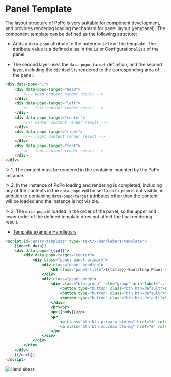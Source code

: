 # Panel Template

The layout structure of PoPo is very suitable for component development, and provides rendering loading mechanism for panel layout (/en/panel). The component template can be defined as the following structure:

- Adds a `data-popo` attribute to the outermost `div` of the template. The attribute value is a defined alias in the `id` or Configuration`alias` of the panel.

- The second layer uses the `data-popo-target` definition, and the second layer, including the `div` itself, is rendered to the corresponding area of the panel.

```html
<div data-popo="1">
    <div data-popo-target="head">
        <!-- head content render result -->
    </div>
    <div data-popo-target="left">
        <!-- left content render result -->
    </div>
    <div data-popo-target="center">
        <!-- center content render result -->
    </div>
    <div data-popo-target="right">
        <!-- rignt content render result -->
    </div>
    <div data-popo-target="foot">
        <!-- foot content render result -->
    </div>
</div>
```

!> 1. The content must be rendered in the container mounted by the PoPo instance.

!> 2. In the instance of PoPo loading and rendering is completed, including any of the contents in the `data-popo` will be set to `data-popo` is not visible, in addition to containing `data-popo-target` attributes other than the content will be loaded and the instance is not visible.

!> 3. The `data-popo` is loaded in the order of the panel, so the upper and lower order of the defined template does not affect the final rendering result.

- [Template example Handlebars](../examples/bootstrap.html ":ignore")

```html
<script id="entry-template" type="text/x-handlebars-template">
    {{#each data}}
    <div data-popo="{{id}}">
        <div data-popo-target="center">
            <div class="panel panel-primary">
                <div class="panel-heading">
                    <h3 class="panel-title">{{title}}-Bootstrap Panel {{id}}</h3>
                </div>
                <div class="panel-body">
                    <div class="btn-group" role="group" aria-label="...">
                        <button type="button" class="btn btn-default">Left</button>
                        <button type="button" class="btn btn-default">Middle</button>
                        <button type="button" class="btn btn-default">Right</button>
                    </div>
                    <br><br>
                    <p>{{body}}</p>
                    <p>
                        <a class="btn btn-primary btn-mg" href="#" role="button">Primary Button</a>
                        <a class="btn btn-success btn-mg" href="#" role="button">Success Button</a>
                    </p>
                </div>
            </div>
        </div>
    </div>
    {{/each}}
</script>
```

![Handlebars](_images/integrate.png)